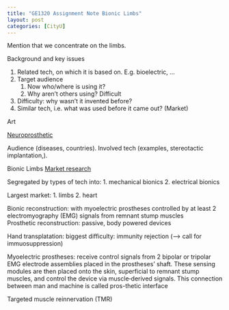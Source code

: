 ```yaml
---
title: "GE1320 Assignment Note Bionic Limbs"
layout: post
categories: [CityU]
---
```

Mention that we concentrate on the limbs.
 
Background and key issues

1. Related tech, on which it is based on. E.g. bioelectric, …
2. Target audience
   1. Now who/where is using it?
   2. Why aren’t others using? Difficult
3. Difficulty: why wasn’t it invented before?
4. Similar tech, i.e. what was used before it came out? (Market)

Art

[Neuroprosthetic](https://www.alliedmarketresearch.com/neuroprosthetics-market)

Audience (diseases, countries). Involved tech (examples, stereotactic implantation,).

Bionic Limbs
[Market research](https://www.transparencymarketresearch.com/bionics-market.html)

Segregated by types of tech into: 1. mechanical bionics 2. electrical bionics

Largest market: 1. limbs 2. heart

Bionic reconstruction: with myoelectric prostheses controlled by at least 2 electromyography (EMG) signals from remnant stump muscles 
<br>Prosthetic reconstruction: passive, body powered devices

Hand transplatation: biggest difficulty: immunity rejection (--> call for immuosuppression)

Myoelectric prostheses: receive control signals from 2 bipolar or tripolar EMG electrode assemblies placed in the prostheses’ shaft. These sensing modules are then placed onto the skin, superficial to remnant stump muscles, and control the device via muscle‐derived signals. This connection between man and machine is called pros-thetic interface

Targeted muscle reinnervation (TMR)
